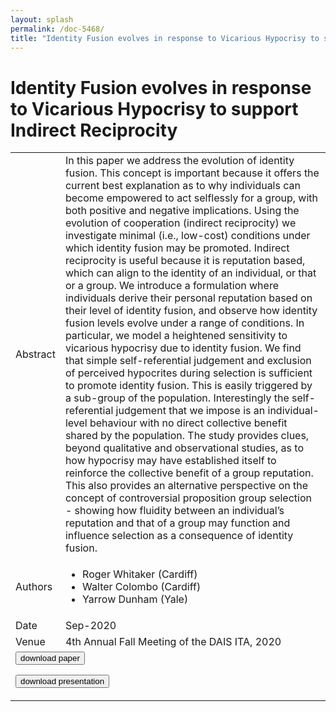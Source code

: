 ```yaml
---
layout: splash
permalink: /doc-5468/
title: "Identity Fusion evolves in response to Vicarious Hypocrisy to support Indirect Reciprocity"
---
```


# Identity Fusion evolves in response to Vicarious Hypocrisy to support Indirect Reciprocity

<table>
    <tbody>
    <tr>
        <td>Abstract</td>
        <td>In this paper we address the evolution of identity fusion. This concept is important because it offers the current best explanation as to why individuals can become empowered to act selflessly for a group, with both positive and negative implications. Using the evolution of cooperation (indirect reciprocity) we investigate minimal (i.e., low-cost) conditions under which identity fusion may be promoted. Indirect reciprocity is useful because it is reputation based, which can align to the identity of an individual, or that or a group. We introduce a formulation where individuals derive their personal reputation based on their level of identity fusion, and observe how identity fusion levels evolve under a range of conditions. In particular, we model a heightened sensitivity to vicarious hypocrisy due to identity fusion. We find that simple self-referential judgement and exclusion of perceived hypocrites during selection is sufficient to promote identity fusion. This is easily triggered by a sub-group of the population. Interestingly the self-referential judgement that we impose is an individual-level behaviour with no direct collective benefit shared by the population. The study provides clues, beyond qualitative and observational studies, as to how hypocrisy may have established itself to reinforce the collective benefit of a group reputation. This also provides an alternative perspective on the concept of controversial proposition group selection - showing how fluidity between an individual’s reputation and that of a group may function and influence selection as a consequence of identity fusion.</td>
    </tr>
    <tr>
        <td>Authors</td>
        <td>
            <ul>
                <li>Roger Whitaker (Cardiff)</li>
                <li>Walter Colombo (Cardiff)</li>
                <li>Yarrow Dunham (Yale)</li>
            </ul>
        </td>
    </tr>
    <tr>
        <td>Date</td>
        <td>Sep-2020</td>
    </tr>
    <tr>
        <td>Venue</td>
        <td>4th Annual Fall Meeting of the DAIS ITA, 2020</td>
    </tr>
        <tr>
            <td colspan="2">
                <form method="get" action="https://ibm.box.com/v/doc-5468-paper">
                    <button type="submit">download paper</button>
                </form>
                <form method="get" action="https://ibm.box.com/v/doc-5468-slides">
                    <button type="submit">download presentation</button>
                </form>
            </td>
        </tr>
    </tbody>
</table>
